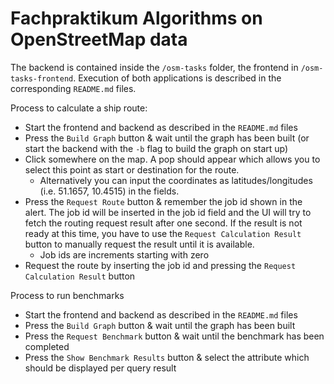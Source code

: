 # Fachpraktikum Algorithms on OpenStreetMap data

The backend is contained inside the  `/osm-tasks` folder, the frontend in `/osm-tasks-frontend`. Execution of both applications is described in the corresponding `README.md` files. 

Process to calculate a ship route:

- Start the frontend and backend as described in the `README.md` files
- Press the `Build Graph` button & wait until the graph has been built (or start the backend with the `-b` flag to build the graph on start up)
- Click somewhere on the map. A pop should appear which allows you to select this point as start or destination for the route. 
  - Alternatively you can input the coordinates as latitudes/longitudes (i.e. 51.1657, 10.4515) in the fields.
- Press the `Request Route` button & remember the job id shown in the alert. The job id will be inserted in the job id field and the UI will try to fetch the routing request result after one second. If the result is not ready at this time, you have to use the `Request Calculation Result` button to manually request the result until it is available. 
  - Job ids are increments starting with zero
- Request the route by inserting the job id and pressing the `Request Calculation Result` button

Process to run benchmarks

- Start the frontend and backend as described in the `README.md` files
- Press the `Build Graph` button & wait until the graph has been built
- Press the `Request Benchmark` button & wait until the benchmark has been completed
- Press the `Show Benchmark Results` button & select the attribute which should be displayed per query result
